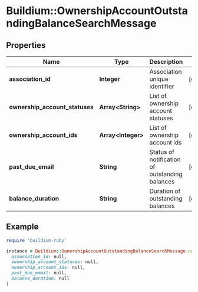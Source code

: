 # Buildium::OwnershipAccountOutstandingBalanceSearchMessage

## Properties

| Name | Type | Description | Notes |
| ---- | ---- | ----------- | ----- |
| **association_id** | **Integer** | Association unique identifier | [optional] |
| **ownership_account_statuses** | **Array&lt;String&gt;** | List of ownership account statuses | [optional] |
| **ownership_account_ids** | **Array&lt;Integer&gt;** | List of ownership account ids | [optional] |
| **past_due_email** | **String** | Status of notification of outstanding balances | [optional] |
| **balance_duration** | **String** | Duration of outstanding balances | [optional] |

## Example

```ruby
require 'buildium-ruby'

instance = Buildium::OwnershipAccountOutstandingBalanceSearchMessage.new(
  association_id: null,
  ownership_account_statuses: null,
  ownership_account_ids: null,
  past_due_email: null,
  balance_duration: null
)
```

